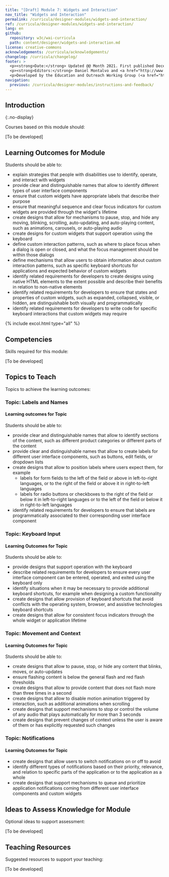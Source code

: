 ```yaml
---
title: "[Draft] Module 7: Widgets and Interaction"
nav_title: "Widgets and Interaction"
permalink: /curricula/designer-modules/widgets-and-interaction/
ref: /curricula/designer-modules/widgets-and-interaction/
lang: en
github:
  repository: w3c/wai-curricula
  path: content/designer/widgets-and-interaction.md
license: creative-commons
acknowledgements: /curricula/acknowledgements/
changelog: /curricula/changelog/
footer: >
  <p><strong>Date:</strong> Updated @@ Month 2021. First published December 2019. CHANGELOG</p>
  <p><strong>Editors:</strong> Daniel Montalvo and <a href="http://www.w3.org/People/shadi/">Shadi Abou-Zahra</a>. Contributors: <a href="https://www.w3.org/WAI/EO/EOWG-members">EOWG Participants</a>. ACKNOWLEDGEMENTS lists contributors and credits.</p>
  <p>Developed by the Education and Outreach Working Group (<a href="http://www.w3.org/WAI/EO/">EOWG</a>). Developed with support from the <a href="https://www.w3.org/WAI/about/projects/wai-guide/">WAI-Guide Project</a> funded by the European Commission (EC) under the Horizon 2020 program (Grant Agreement 822245).</p>
navigation:
  previous: /curricula/designer-modules/instructions-and-feedback/
---
```


## Introduction
{:.no-display}

Courses based on this module should:

[To be developed]

## Learning Outcomes for Module

Students should be able to:

* explain strategies that people with disabilities use to identify, operate, and interact with widgets
* provide clear and distinguishable names that allow to identify different types of user interface components
* ensure that custom widgets have appropriate labels that describe their purpose
* ensure that meaningful sequence and clear focus indicators for custom widgets are provided through the widget's lifetime
* create designs that allow for mechanisms to pause, stop, and hide any moving, blinking, scrolling, auto-updating, and auto-playing content, such as animations, carousels, or auto-playing audio
* create designs for custom widgets that support operation using the keyboard
* define custom interaction patterns, such as where to place focus when a dialog is open or closed, and what the focus management should be within those dialogs
* define mechanisms that allow users to obtain information about custom interaction patterns, such as specific keyboard shortcuts for applications and expected behavior of custom widgets
* identify related requirements for developers to create designs using native HTML elements to the extent possible and describe their benefits in relation to non-native elements
* identify related requirements for developers to ensure that states and properties of custom widgets, such as expanded, collapsed, visible, or hidden, are distinguishable both visually and programmatically
* identify related requirements for developers to write code for specific keyboard interactions that custom widgets may require

{% include excol.html type="all" %}

## Competencies

Skills required for this module:

[To be developed]

## Topics to Teach

Topics to achieve the learning outcomes:

### Topic: Labels and Names

#### Learning outcomes for Topic

Students should be able to:

* provide clear and distinguishable names that allow to identify sections of the content, such as different product categories or different parts of the content
* provide clear and distinguishable names that allow to create labels for different user interface components, such as buttons, edit fields, or dropdown lists
* create designs that allow to position labels where users expect them, for example
  * labels for form fields to the left of the field or above in left-to-right languages, or to the right of the field or above it in right-to-left languages
  * labels for radio buttons or checkboxes to the right of the field or below it in left-to-right languages or to the left of the field or below it in right-to-left languages
* identify related requirements for developers to ensure that labels are programmatically associated to their corresponding user interface component

### Topic: Keyboard Input

#### Learning Outcomes for Topic

Students should be able to:

* provide designs that support operation with the keyboard
* describe related requirements for developers to ensure every user interface component can be entered, operated, and exited using the keyboard only
* identify situations when it may be necessary to provide  additional keyboard shortcuts, for example when designing a custom functionality
* create designs that allow provision of keyboard shortcuts that avoid conflicts with the operating system, browser, and assistive technologies keyboard shortcuts
* create designs that allow for consistent focus indicators through the whole widget or application lifetime
  
### Topic: Movement and Context

#### Learning Outcomes for Topic

Students should be able to:

* create designs that allow to pause, stop, or hide any content that blinks, moves, or auto-updates
* ensure flashing content is below the general flash and red flash thresholds
* create designs that allow to provide content that does not flash more than three times in a second
* create designs that allow to disable motion animation triggered by interaction, such as additional animations when scrolling
* create designs that support mechanisms to stop or control the volume of any audio that plays automatically for more than 3 seconds
* create designs that prevent changes of context unless the user is aware of them or has explicitly requested such changes

### Topic: Notifications

#### Learning Outcomes for Topic

* create designs that allow users to switch notifications on or off to avoid 
* identify different types of notifications based on their priority, relevance, and relation to specific parts of the application or to the application as a whole
* create designs that support mechanisms to queue and prioritize application notifications coming from different user interface components and custom widgets

## Ideas to Assess Knowledge for Module

Optional ideas to support assessment:

[To be developed]

## Teaching Resources

Suggested resources to support your teaching:

[To be developed]

